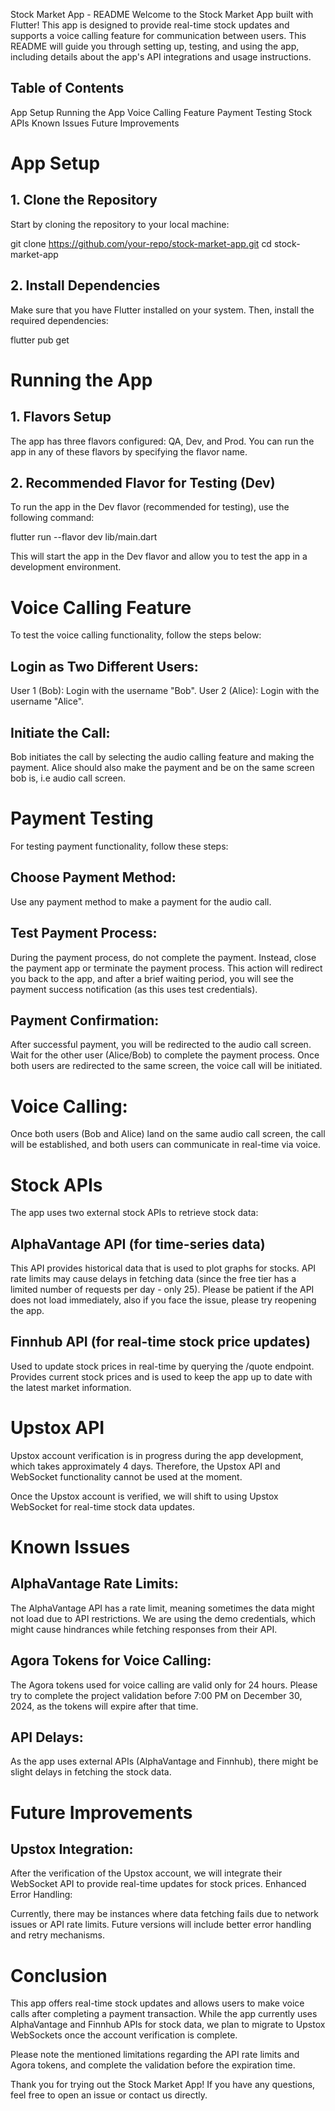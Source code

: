 Stock Market App - README
Welcome to the Stock Market App built with Flutter! This app is designed to provide real-time stock updates and supports a voice calling feature for communication between users. This README will guide you through setting up, testing, and using the app, including details about the app's API integrations and usage instructions.

## Table of Contents
App Setup
Running the App
Voice Calling Feature
Payment Testing
Stock APIs
Known Issues
Future Improvements

# App Setup

## 1. Clone the Repository
Start by cloning the repository to your local machine:

git clone https://github.com/your-repo/stock-market-app.git
cd stock-market-app

## 2. Install Dependencies
Make sure that you have Flutter installed on your system. Then, install the required dependencies:

flutter pub get


# Running the App
## 1. Flavors Setup
The app has three flavors configured: QA, Dev, and Prod. You can run the app in any of these flavors by specifying the flavor name.

## 2. Recommended Flavor for Testing (Dev)
To run the app in the Dev flavor (recommended for testing), use the following command:

flutter run --flavor dev lib/main.dart

This will start the app in the Dev flavor and allow you to test the app in a development environment.


# Voice Calling Feature
To test the voice calling functionality, follow the steps below:

## Login as Two Different Users:

User 1 (Bob): Login with the username "Bob".
User 2 (Alice): Login with the username "Alice".

## Initiate the Call:

Bob initiates the call by selecting the audio calling feature and making the payment.
Alice should also make the payment and be on the same screen bob is, i.e audio call screen.


# Payment Testing
For testing payment functionality, follow these steps:

## Choose Payment Method:

Use any payment method to make a payment for the audio call.

## Test Payment Process:

During the payment process, do not complete the payment.
Instead, close the payment app or terminate the payment process.
This action will redirect you back to the app, and after a brief waiting period, you will see the payment success notification (as this uses test credentials).

## Payment Confirmation:

After successful payment, you will be redirected to the audio call screen.
Wait for the other user (Alice/Bob) to complete the payment process.
Once both users are redirected to the same screen, the voice call will be initiated.

# Voice Calling:
Once both users (Bob and Alice) land on the same audio call screen, the call will be established, and both users can communicate in real-time via voice.

# Stock APIs
The app uses two external stock APIs to retrieve stock data:

## AlphaVantage API (for time-series data)

This API provides historical data that is used to plot graphs for stocks.
API rate limits may cause delays in fetching data (since the free tier has a limited number of requests per day - only 25). Please be patient if the API does not load immediately, also if you face the issue, please try reopening the app.

## Finnhub API (for real-time stock price updates)

Used to update stock prices in real-time by querying the /quote endpoint.
Provides current stock prices and is used to keep the app up to date with the latest market information.

# Upstox API
Upstox account verification is in progress during the app development, which takes approximately 4 days. Therefore, the Upstox API and WebSocket functionality cannot be used at the moment.

Once the Upstox account is verified, we will shift to using Upstox WebSocket for real-time stock data updates.


# Known Issues
## AlphaVantage Rate Limits:

The AlphaVantage API has a rate limit, meaning sometimes the data might not load due to API restrictions.
We are using the demo credentials, which might cause hindrances while fetching responses from their API.

## Agora Tokens for Voice Calling:
The Agora tokens used for voice calling are valid only for 24 hours.
Please try to complete the project validation before 7:00 PM on December 30, 2024, as the tokens will expire after that time.

## API Delays:
As the app uses external APIs (AlphaVantage and Finnhub), there might be slight delays in fetching the stock data.

# Future Improvements

## Upstox Integration:
After the verification of the Upstox account, we will integrate their WebSocket API to provide real-time updates for stock prices.
Enhanced Error Handling:

Currently, there may be instances where data fetching fails due to network issues or API rate limits. Future versions will include better error handling and retry mechanisms.


# Conclusion
This app offers real-time stock updates and allows users to make voice calls after completing a payment transaction. While the app currently uses AlphaVantage and Finnhub APIs for stock data, we plan to migrate to Upstox WebSockets once the account verification is complete.

Please note the mentioned limitations regarding the API rate limits and Agora tokens, and complete the validation before the expiration time.

Thank you for trying out the Stock Market App! If you have any questions, feel free to open an issue or contact us directly.
